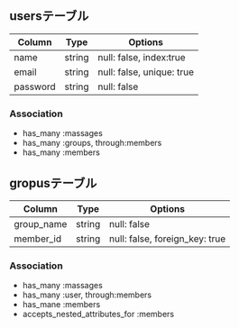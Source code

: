 ## usersテーブル

|Column|Type|Options|
|------|----|-------|
|name|string|null: false, index:true|
|email|string|null: false, unique: true|
|password|string|null: false|

### Association
- has_many :massages
- has_many :groups, through:members
- has_many :members

## gropusテーブル

|Column|Type|Options|
|------|----|-------|
|group_name|string|null: false|
|member_id|string|null: false, foreign_key: true|

### Association
- has_many :massages
- has_many :user, through:members
- has_mane :members
- accepts_nested_attributes_for :members

